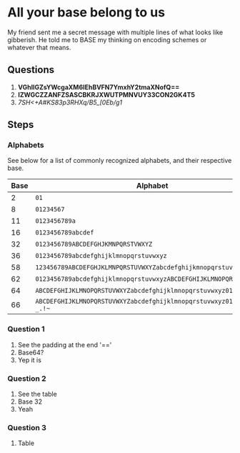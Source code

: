 # All your base belong to us
My friend sent me a secret message with multiple lines of what looks like gibberish. He told me to BASE my thinking on encoding schemes or whatever that means.

## Questions
1. **VGhlIGZsYWcgaXM6IEhBVFN7YmxhY2tmaXNofQ==**
2. **IZWGCZZANFZSASCBKRJXWUTPMNVUY33CON2GK4T5**
3. **7SH*<+A#KS83p3RHXq/*B5_[0Eb/g1**


## Steps

### Alphabets

See below for a list of commonly recognized alphabets, and their respective base.

Base | Alphabet
------------- | -------------
2 | `01`
8 | `01234567`
11 | `0123456789a`
16 | `0123456789abcdef`
32 | `0123456789ABCDEFGHJKMNPQRSTVWXYZ`
36 | `0123456789abcdefghijklmnopqrstuvwxyz`
58 | `123456789ABCDEFGHJKLMNPQRSTUVWXYZabcdefghijkmnopqrstuvwxyz`
62 | `0123456789abcdefghijklmnopqrstuvwxyzABCDEFGHIJKLMNOPQRSTUVWXYZ`
64 | `ABCDEFGHIJKLMNOPQRSTUVWXYZabcdefghijklmnopqrstuvwxyz0123456789+/`
66 | `ABCDEFGHIJKLMNOPQRSTUVWXYZabcdefghijklmnopqrstuvwxyz0123456789-_.!~`

### Question 1
1. See the padding at the end '=='
2. Base64?
3. Yep it is

### Question 2
1. See the table
2. Base 32
3. Yeah

### Question 3
1. Table
